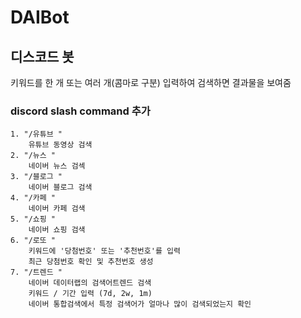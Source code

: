 # DAIBot
## 디스코드 봇
키워드를 한 개 또는 여러 개(콤마로 구분) 입력하여 검색하면 결과물을 보여줌

### discord slash command 추가
    1. "/유튜브 "
        유튜브 동영상 검색
    2. "/뉴스 "
        네이버 뉴스 검섹
    3. "/블로그 "
        네이버 블로그 검색
    4. "/카페 "
        네이버 카페 검색
    5. "/쇼핑 "
        네이버 쇼핑 검색
    6. "/로또 "
        키워드에 '당첨번호' 또는 '추천번호'를 입력
        최근 당첨번호 확인 및 추천번호 생성
    7. "/트렌드 "
        네이버 데이터랩의 검색어트렌드 검색
        키워드 / 기간 입력 (7d, 2w, 1m)
        네이버 통합검색에서 특정 검색어가 얼마나 많이 검색되었는지 확인

